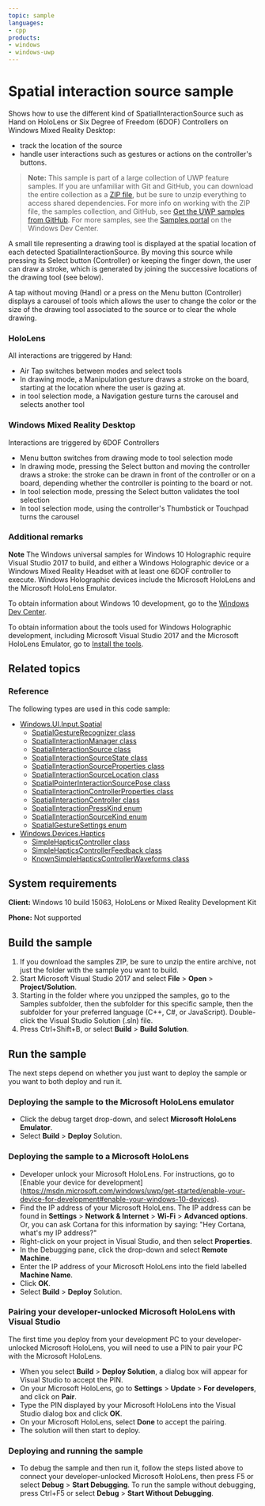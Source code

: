 ```yaml
---
topic: sample
languages:
- cpp
products:
- windows
- windows-uwp
---
```


<!---
  category: Holographic
  samplefwlink: http://go.microsoft.com/fwlink/p/?LinkId=847281
--->

# Spatial interaction source sample

Shows how to use the different kind of SpatialInteractionSource such as Hand on HoloLens or
Six Degree of Freedom (6DOF) Controllers on Windows Mixed Reality Desktop:
- track the location of the source
- handle user interactions such as gestures or actions on the controller's buttons.

> **Note:** This sample is part of a large collection of UWP feature samples. 
> If you are unfamiliar with Git and GitHub, you can download the entire collection as a 
> [ZIP file](https://github.com/Microsoft/Windows-universal-samples/archive/master.zip), but be 
> sure to unzip everything to access shared dependencies. For more info on working with the ZIP file, 
> the samples collection, and GitHub, see [Get the UWP samples from GitHub](https://aka.ms/ovu2uq). 
> For more samples, see the [Samples portal](https://aka.ms/winsamples) on the Windows Dev Center. 

A small tile representing a drawing tool is displayed at the spatial location of each
detected SpatialInteractionSource. By moving this source while pressing its Select button (Controller)
or keeping the finger down, the user can draw a stroke, which is generated by joining
the successive locations of the drawing tool (see below).

A tap without moving (Hand) or a press on the Menu button (Controller) displays a carousel of tools
which allows the user to change the color or the size of the drawing tool associated to the source
or to clear the whole drawing.

### HoloLens

All interactions are triggered by Hand:
- Air Tap switches between modes and select tools
- In drawing mode, a Manipulation gesture draws a stroke on the board, starting at the location
  where the user is gazing at.
- in tool selection mode, a Navigation gesture turns the carousel and selects another tool

### Windows Mixed Reality Desktop

Interactions are triggered by 6DOF Controllers
- Menu button switches from drawing mode to tool selection mode
- In drawing mode, pressing the Select button and moving the controller draws a stroke: the stroke can be drawn
  in front of the controller or on a board, depending whether the controller is pointing to the board or not.
- In tool selection mode, pressing the Select button validates the tool selection
- In tool selection mode, using the controller's Thumbstick or Touchpad turns the carousel

### Additional remarks

**Note** The Windows universal samples for Windows 10 Holographic require Visual Studio 2017
to build, and either a Windows Holographic device or a Windows Mixed Reality Headset with
at least one 6DOF controller to execute. Windows Holographic devices include the
Microsoft HoloLens and the Microsoft HoloLens Emulator.

To obtain information about Windows 10 development, go to the [Windows Dev Center](http://go.microsoft.com/fwlink/?LinkID=532421).

To obtain information about the tools used for Windows Holographic development, including
Microsoft Visual Studio 2017 and the Microsoft HoloLens Emulator, go to
[Install the tools](https://developer.microsoft.com/windows/holographic/install_the_tools).

## Related topics

### Reference

The following types are used in this code sample:
* [Windows.UI.Input.Spatial](https://docs.microsoft.com/uwp/api/Windows.UI.Input.Spatial)
  * [SpatialGestureRecognizer class](https://docs.microsoft.com/uwp/api/windows.ui.input.spatial.spatialgesturerecognizer)
  * [SpatialInteractionManager class](https://docs.microsoft.com/uwp/api/windows.ui.input.spatial.spatialinteractionmanager)
  * [SpatialInteractionSource class](https://docs.microsoft.com/uwp/api/windows.ui.input.spatial.spatialinteractionsource)
  * [SpatialInteractionSourceState class](https://docs.microsoft.com/uwp/api/windows.ui.input.spatial.spatialinteractionsourcestate)
  * [SpatialInteractionSourceProperties class](https://docs.microsoft.com/uwp/api/windows.ui.input.spatial.spatialinteractionsourceproperties)
  * [SpatialInteractionSourceLocation class](https://docs.microsoft.com/uwp/api/windows.ui.input.spatial.spatialinteractionsourcelocation)
  * [SpatialPointerInteractionSourcePose class](https://docs.microsoft.com/uwp/api/windows.ui.input.spatial.spatialpointerinteractionsourcepose)
  * [SpatialInteractionControllerProperties class](https://docs.microsoft.com/uwp/api/windows.ui.input.spatial.spatialinteractioncontrollerproperties)
  * [SpatialInteractionController class](https://docs.microsoft.com/uwp/api/windows.ui.input.spatial.spatialinteractioncontroller)
  * [SpatialInteractionPressKind enum](https://docs.microsoft.com/uwp/api/windows.ui.input.spatial.spatialinteractionpresskind)
  * [SpatialInteractionSourceKind enum](https://docs.microsoft.com/uwp/api/windows.ui.input.spatial.spatialinteractionsourcekind)
  * [SpatialGestureSettings enum](https://docs.microsoft.com/uwp/api/windows.ui.input.spatial.spatialgesturesettings)
* [Windows.Devices.Haptics](https://docs.microsoft.com/uwp/api/windows.devices.haptics)
  * [SimpleHapticsController class](https://docs.microsoft.com/uwp/api/windows.devices.haptics.simplehapticscontroller)
  * [SimpleHapticsControllerFeedback class](https://docs.microsoft.com/uwp/api/windows.devices.haptics.simplehapticscontrollerfeedback)
  * [KnownSimpleHapticsControllerWaveforms class](https://docs.microsoft.com/uwp/api/windows.devices.haptics.simplehapticscontrollerfeedback)

## System requirements

**Client:** Windows 10 build 15063, HoloLens or Mixed Reality Development Kit

**Phone:** Not supported

## Build the sample

1. If you download the samples ZIP, be sure to unzip the entire archive, not just the folder with
   the sample you want to build.
2. Start Microsoft Visual Studio 2017 and select **File** \> **Open** \> **Project/Solution**.
3. Starting in the folder where you unzipped the samples, go to the Samples subfolder, then the
   subfolder for this specific sample, then the subfolder for your preferred language (C++, C#, or
   JavaScript). Double-click the Visual Studio Solution (.sln) file.
4. Press Ctrl+Shift+B, or select **Build** \> **Build Solution**.

## Run the sample

The next steps depend on whether you just want to deploy the sample or you want to both deploy and
run it.

### Deploying the sample to the Microsoft HoloLens emulator

- Click the debug target drop-down, and select **Microsoft HoloLens Emulator**.
- Select **Build** \> **Deploy** Solution.

### Deploying the sample to a Microsoft HoloLens

- Developer unlock your Microsoft HoloLens. For instructions, go to [Enable your device for development]
  (https://msdn.microsoft.com/windows/uwp/get-started/enable-your-device-for-development#enable-your-windows-10-devices).
- Find the IP address of your Microsoft HoloLens. The IP address can be found in **Settings**
  \> **Network & Internet** \> **Wi-Fi** \> **Advanced options**. Or, you can ask Cortana for this
  information by saying: "Hey Cortana, what's my IP address?"
- Right-click on your project in Visual Studio, and then select **Properties**.
- In the Debugging pane, click the drop-down and select **Remote Machine**.
- Enter the IP address of your Microsoft HoloLens into the field labelled **Machine Name**.
- Click **OK**.
- Select **Build** \> **Deploy** Solution.

### Pairing your developer-unlocked Microsoft HoloLens with Visual Studio

The first time you deploy from your development PC to your developer-unlocked Microsoft HoloLens,
you will need to use a PIN to pair your PC with the Microsoft HoloLens.
- When you select **Build** \> **Deploy Solution**, a dialog box will appear for Visual Studio to
  accept the PIN.
- On your Microsoft HoloLens, go to **Settings** \> **Update** \> **For developers**, and click on
  **Pair**.
- Type the PIN displayed by your Microsoft HoloLens into the Visual Studio dialog box and click
  **OK**.
- On your Microsoft HoloLens, select **Done** to accept the pairing.
- The solution will then start to deploy.

### Deploying and running the sample

- To debug the sample and then run it, follow the steps listed above to connect your
  developer-unlocked Microsoft HoloLens, then press F5 or select **Debug** \> **Start Debugging**.
  To run  the sample without debugging, press Ctrl+F5 or select **Debug** \> **Start Without Debugging**.
